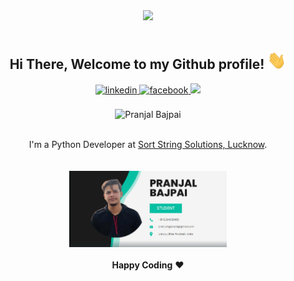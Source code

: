 <div align="center">
<img src="https://user-images.githubusercontent.com/74038190/240906093-9be4d344-6782-461a-b5a6-32a07bf7b34e.gif">
<br />
<br />
<h2> Hi There, Welcome to my Github profile! <img src="https://github.com/pranjal2523/pranjal2523/blob/main/gif/Hi.gif" width="30"></h2>
<a href="https://linkedin.com/in/pranjal2325" target="_blank">
<img src=https://img.shields.io/badge/linkedin-%2300acee.svg?color=405DE6&style=for-the-badge&logo=linkedin&logoColor=white alt=linkedin style="margin-bottom: 5px;" />
</a>
<a href="https://facebook.com/pranjal.bajpai.12" target="_blank">
<img src=https://img.shields.io/badge/facebook-%2300acee.svg?color=1DA1F2&style=for-the-badge&logo=facebook&logoColor=white alt=facebook style="margin-bottom: 5px;" />
</a>

<a href="#" target="_blank">
<img src="https://img.shields.io/badge/portfolio-%2300acee.svg?color=2962FF&style=for-the-badge&logo=p&logoColor=white%20alt=hshnode%20style=%22margin-bottom:%205px;%22" />
</a>
<br />
<br />
<img src="https://badgen.net/badge/Pranjal/Bajpai/blue?icon=github" width="50%" alt="Pranjal Bajpai">
<br />
<br />

I'm a Python Developer at <a href="https://www.sortstring.com"> Sort String Solutions, Lucknow</a>.
<br />
<br />
<br />
<img src="https://github.com/pranjal2523/pranjal2523/blob/main/gif/idcard.png" width= 50%>
<br />
<br />
**Happy Coding** ❤️

